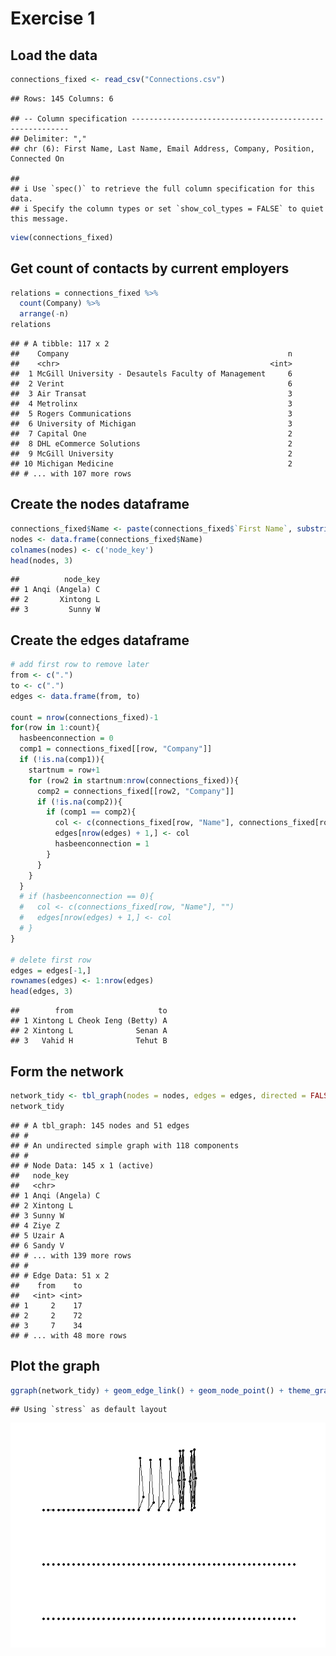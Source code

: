 Exercise 1
================

## Load the data

``` r
connections_fixed <- read_csv("Connections.csv")
```

    ## Rows: 145 Columns: 6

    ## -- Column specification --------------------------------------------------------
    ## Delimiter: ","
    ## chr (6): First Name, Last Name, Email Address, Company, Position, Connected On

    ## 
    ## i Use `spec()` to retrieve the full column specification for this data.
    ## i Specify the column types or set `show_col_types = FALSE` to quiet this message.

``` r
view(connections_fixed)
```

## Get count of contacts by current employers

``` r
relations = connections_fixed %>% 
  count(Company) %>% 
  arrange(-n)
relations
```

    ## # A tibble: 117 x 2
    ##    Company                                                 n
    ##    <chr>                                               <int>
    ##  1 McGill University - Desautels Faculty of Management     6
    ##  2 Verint                                                  6
    ##  3 Air Transat                                             3
    ##  4 Metrolinx                                               3
    ##  5 Rogers Communications                                   3
    ##  6 University of Michigan                                  3
    ##  7 Capital One                                             2
    ##  8 DHL eCommerce Solutions                                 2
    ##  9 McGill University                                       2
    ## 10 Michigan Medicine                                       2
    ## # ... with 107 more rows

## Create the nodes dataframe

``` r
connections_fixed$Name <- paste(connections_fixed$`First Name`, substring(connections_fixed$`Last Name`,0,1))
nodes <- data.frame(connections_fixed$Name)
colnames(nodes) <- c('node_key')
head(nodes, 3)
```

    ##          node_key
    ## 1 Anqi (Angela) C
    ## 2       Xintong L
    ## 3         Sunny W

## Create the edges dataframe

``` r
# add first row to remove later
from <- c(".")
to <- c(".")
edges <- data.frame(from, to)

count = nrow(connections_fixed)-1
for(row in 1:count){
  hasbeenconnection = 0
  comp1 = connections_fixed[[row, "Company"]]
  if (!is.na(comp1)){
    startnum = row+1
    for (row2 in startnum:nrow(connections_fixed)){
      comp2 = connections_fixed[[row2, "Company"]]
      if (!is.na(comp2)){
        if (comp1 == comp2){
          col <- c(connections_fixed[row, "Name"], connections_fixed[row2, "Name"])
          edges[nrow(edges) + 1,] <- col
          hasbeenconnection = 1
        }
      }
    }
  }
  # if (hasbeenconnection == 0){
  #   col <- c(connections_fixed[row, "Name"], "")
  #   edges[nrow(edges) + 1,] <- col
  # }
}

# delete first row
edges = edges[-1,]
rownames(edges) <- 1:nrow(edges)
head(edges, 3)
```

    ##        from                   to
    ## 1 Xintong L Cheok Ieng (Betty) A
    ## 2 Xintong L              Senan A
    ## 3   Vahid H              Tehut B

## Form the network

``` r
network_tidy <- tbl_graph(nodes = nodes, edges = edges, directed = FALSE)
network_tidy
```

    ## # A tbl_graph: 145 nodes and 51 edges
    ## #
    ## # An undirected simple graph with 118 components
    ## #
    ## # Node Data: 145 x 1 (active)
    ##   node_key       
    ##   <chr>          
    ## 1 Anqi (Angela) C
    ## 2 Xintong L      
    ## 3 Sunny W        
    ## 4 Ziye Z         
    ## 5 Uzair A        
    ## 6 Sandy V        
    ## # ... with 139 more rows
    ## #
    ## # Edge Data: 51 x 2
    ##    from    to
    ##   <int> <int>
    ## 1     2    17
    ## 2     2    72
    ## 3     7    34
    ## # ... with 48 more rows

## Plot the graph

``` r
ggraph(network_tidy) + geom_edge_link() + geom_node_point() + theme_graph()
```

    ## Using `stress` as default layout

![](exercise1_files/figure-gfm/unnamed-chunk-6-1.png)<!-- -->
